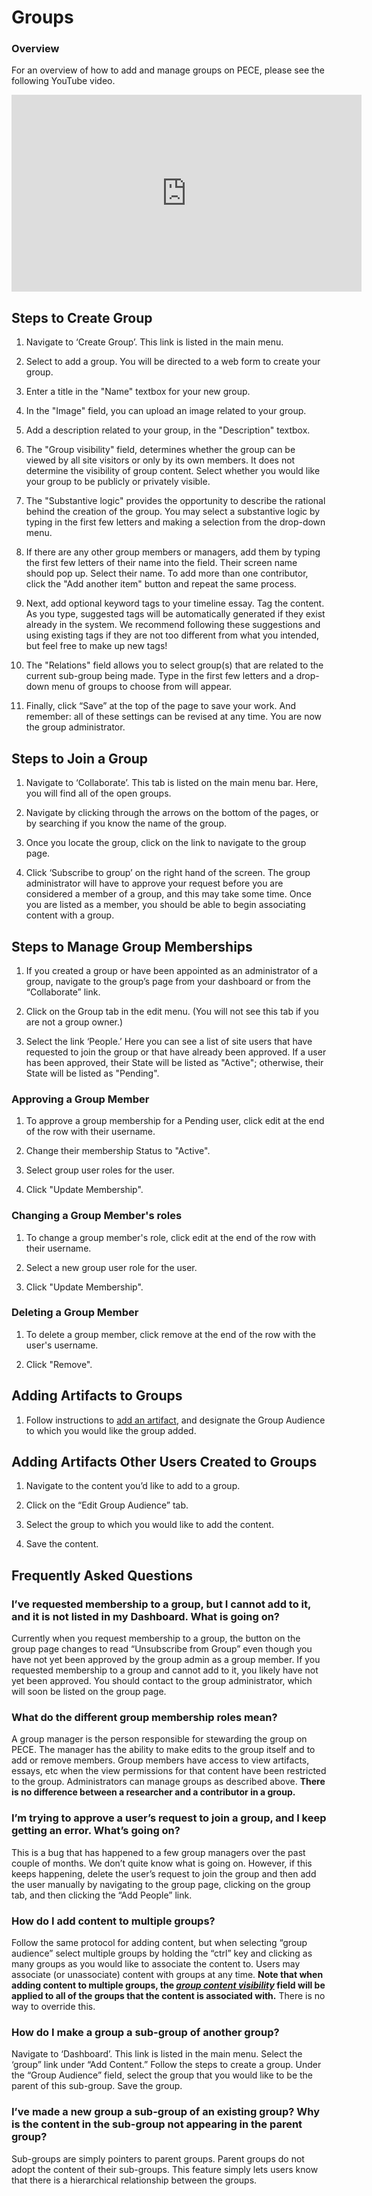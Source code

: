 Groups
==========

### Overview

For an overview of how to add and manage groups on PECE, please see the
following YouTube video.

<iframe width="560" height="315" src="https://www.youtube.com/embed/aZusE6G1aFY" frameborder="0" allow="accelerometer; autoplay; encrypted-media; gyroscope; picture-in-picture" allowfullscreen></iframe>

Steps to Create Group
--------------------------

1. Navigate to ‘Create Group’. This link is listed in the main menu.

2. Select to add a group. You will be directed to a web form to create your group.

3. Enter a title in the "Name" textbox for your new group.

4. In the "Image" field, you can upload an image related to your group.

5. Add a description related to your group, in the "Description" textbox.

6. The "Group visibility" field, determines whether the group can be viewed by all site visitors or only by its own members. 
It does not determine the visibility of group content. Select whether you would like your group to be publicly or privately visible.

7. The "Substantive logic" provides the opportunity to describe the rational behind the creation of the group. 
You may select a substantive logic by typing in the first few letters and making a selection from the drop-down menu.

8. If there are any other group members or managers, add them by typing the first few letters of their name into the field. 
Their screen name should pop up. Select their name. To add more than one contributor, click the "Add another item" button and repeat the same process.

9. Next, add optional keyword tags to your timeline essay. Tag the content. As you type, suggested tags will be automatically generated if they exist already in the system. 
We recommend following these suggestions and using existing tags if they are not too different from what you intended, but feel free to make up new tags!

10. The "Relations" field allows you to select group(s) that are related to the current sub-group being made. 
Type in the first few letters and a drop-down menu of groups to choose from will appear.

11. Finally, click “Save” at the top of the page to save your work. 
And remember: all of these settings can be revised at any time. You are now the group administrator.


Steps to Join a Group
--------------------------

1. Navigate to ‘Collaborate’. This tab is listed on the main menu bar.
Here, you will find all of the open groups.

2. Navigate by clicking through the arrows on the bottom of the pages, or by searching if you know the
name of the group.

3. Once you locate the group, click on the link to navigate to the group page.

4. Click ‘Subscribe to group’ on the right hand of the screen. The group administrator will
have to approve your request before you are considered a member of a
group, and this may take some time. Once you are listed as a member, you
should be able to begin associating content with a group.

Steps to Manage Group Memberships
--------------------------

1. If you created a group or have been appointed as an administrator of a
group, navigate to the group’s page from your dashboard or from the “Collaborate” link.

2. Click on the Group tab in the edit menu. (You will not see this tab if you are not a group owner.)

3. Select the link ‘People.’ Here you can see a list of site users that have requested to join the group or that have already been approved. If a user has been approved, their State will be listed as "Active"; otherwise, their State will be listed as "Pending".

### Approving a Group Member

1. To approve a group membership for a Pending user, click edit at the end of the row with their username.

2. Change their membership Status to "Active".

3. Select group user roles for the user.

4. Click "Update Membership".

### Changing a Group Member's roles

1. To change a group member's role, click edit at the end of the row with their username.

2. Select a new group user role for the user.

3. Click "Update Membership".

### Deleting a Group Member

1. To delete a group member, click remove at the end of the row with the user's username.

2. Click "Remove".


Adding Artifacts to Groups
-----

1. Follow instructions to [add an artifact](../artifacts), and designate the Group Audience to which you would like the group added.


Adding Artifacts Other Users Created to Groups
-----

1. Navigate to the content you’d like to add to a group.

2. Click on the “Edit Group Audience” tab.

3. Select the group to which you would like to add the content.

4. Save the content.


Frequently Asked Questions
--------------------------

### I’ve requested membership to a group, but I cannot add to it, and it is not listed in my Dashboard. What is going on?

Currently when you request membership to a group, the button on the
group page changes to read “Unsubscribe from Group” even though you have
not yet been approved by the group admin as a group member. If you
requested membership to a group and cannot add to it, you likely have
not yet been approved. You should contact to the group administrator,
which will soon be listed on the group page.

### What do the different group membership roles mean?

A group manager is the person responsible for stewarding the group on PECE. The manager has the ability to make edits to the group itself and to add or remove members. 
Group members have access to view artifacts, essays, etc when the view permissions for that content have been restricted to the group. 
Administrators can manage groups as described above. **There is no
difference between a researcher and a contributor in a group.**


### I’m trying to approve a user’s request to join a group, and I keep getting an error. What’s going on?

This is a bug that has happened to a few group managers over the past
couple of months. We don’t quite know what is going on. However, if this
keeps happening, delete the user’s request to join the group and then
add the user manually by navigating to the group page, clicking on the
group tab, and then clicking the “Add People” link.

### How do I add content to multiple groups?

Follow the same protocol for adding content, but when selecting “group
audience” select multiple groups by holding the “ctrl” key and clicking
as many groups as you would like to associate the content to. Users may
associate (or unassociate) content with groups at any time. **Note that
when adding content to multiple groups, the [*group content visibility*](../permissions#group-content-permissions) field will be applied to all of
the groups that the content is associated with.** There is no way to
override this.

### How do I make a group a sub-group of another group?

Navigate to ‘Dashboard’. This link is listed in the main menu. Select
the ‘group” link under “Add Content.” Follow the steps to create a
group. Under the “Group Audience” field, select the group that you would
like to be the parent of this sub-group. Save the group.

### I’ve made a new group a sub-group of an existing group? Why is the content in the sub-group not appearing in the parent group?

Sub-groups are simply pointers to parent groups. Parent groups do not
adopt the content of their sub-groups. This feature simply lets users
know that there is a hierarchical relationship between the groups.
